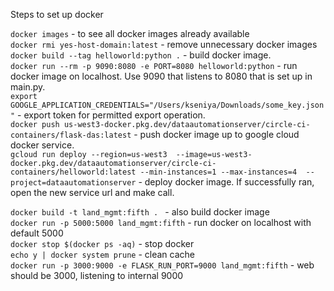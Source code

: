 Steps to set up docker   

``docker images``  - to see all docker images already available   
``docker rmi yes-host-domain:latest`` - remove unnecessary docker images   
``docker build --tag helloworld:python .``     - build docker image.  
``docker run --rm -p 9090:8080 -e PORT=8080 helloworld:python`` - run docker image on localhost. Use 9090 that listens to 8080 that is set up in main.py.   
``export GOOGLE_APPLICATION_CREDENTIALS="/Users/kseniya/Downloads/some_key.json"``       - export token for permitted export operation.   
``docker push us-west3-docker.pkg.dev/dataautomationserver/circle-ci-containers/flask-das:latest``  - push docker image up to google cloud docker service.   
 ``gcloud run deploy --region=us-west3  --image=us-west3-docker.pkg.dev/dataautomationserver/circle-ci-containers/helloworld:latest --min-instances=1 --max-instances=4  --project=dataautomationserver``    - deploy docker image.  If successfully ran, open the new service url and make call.  
 
   
   
   
   ``docker build -t land_mgmt:fifth . `` - also build docker image  
   ``docker run -p 5000:5000 land_mgmt:fifth`` - run docker on localhost with default 5000  
   ``docker stop $(docker ps -aq)`` - stop docker  
   ``echo y | docker system prune`` - clean cache    
   ``docker run -p 3000:9000 -e FLASK_RUN_PORT=9000 land_mgmt:fifth`` - web should be 3000, listening to internal 9000  
